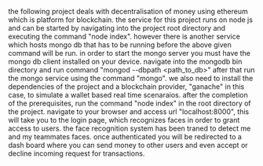 the following project deals with decentralisation of money using ethereum which is platform for blockchain. the service for this project runs on node js and can be started by navigating into the project root directory and executing the command "node index". however there is another service which hosts mongo db that has to be running before the above given command will be run. in order to start the mongo server you must have the mongo db client installed on your device. navigate into the mongodb bin directory and run command "mongod --dbpath <path_to_db>" after that run the mongo service using the command "mongo". we also need to install the dependencies of the project and a blockchain provider, "ganache" in this case, to simulate a wallet based real time scenaraios. after the completion of the prerequisites, run the command "node index" in the root directory of the project. navigate to your browser and access url "localhost:8000", this will take you to  the login page, which recognizes faces in order to grant access to users. the face recognition system has been traned to detect me and my teammates faces. once authenticated you will be redirected to a dash board where you can send money to other users and  even accept or decline incoming request for transactions. 
